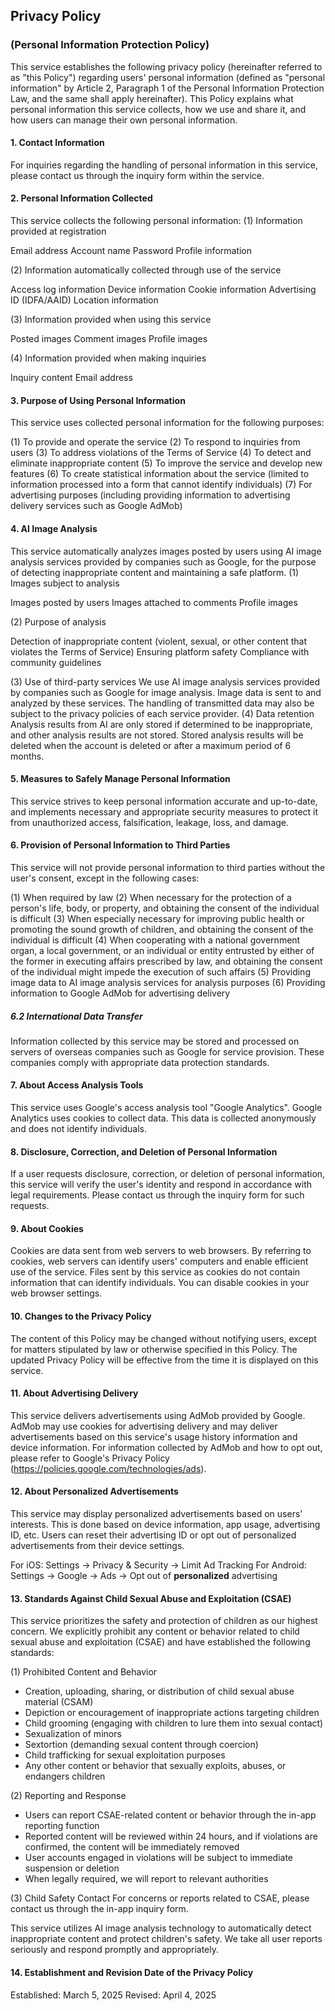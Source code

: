 ## Privacy Policy

### (Personal Information Protection Policy)

This service establishes the following privacy policy (hereinafter referred to as "this Policy") regarding users' personal information (defined as "personal information" by Article 2, Paragraph 1 of the Personal Information Protection Law, and the same shall apply hereinafter). This Policy explains what personal information this service collects, how we use and share it, and how users can manage their own personal information.

#### 1. Contact Information

For inquiries regarding the handling of personal information in this service, please contact us through the inquiry form within the service.

#### 2. Personal Information Collected

This service collects the following personal information:
(1) Information provided at registration

Email address
Account name
Password
Profile information

(2) Information automatically collected through use of the service

Access log information
Device information
Cookie information
Advertising ID (IDFA/AAID)
Location information

(3) Information provided when using this service

Posted images
Comment images
Profile images

(4) Information provided when making inquiries

Inquiry content
Email address

#### 3. Purpose of Using Personal Information

This service uses collected personal information for the following purposes:

(1) To provide and operate the service
(2) To respond to inquiries from users
(3) To address violations of the Terms of Service
(4) To detect and eliminate inappropriate content
(5) To improve the service and develop new features
(6) To create statistical information about the service (limited to information processed into a form that cannot identify individuals)
(7) For advertising purposes (including providing information to advertising delivery services such as Google AdMob)

#### 4. AI Image Analysis

This service automatically analyzes images posted by users using AI image analysis services provided by companies such as Google, for the purpose of detecting inappropriate content and maintaining a safe platform.
(1) Images subject to analysis

Images posted by users
Images attached to comments
Profile images

(2) Purpose of analysis

Detection of inappropriate content (violent, sexual, or other content that violates the Terms of Service)
Ensuring platform safety
Compliance with community guidelines

(3) Use of third-party services
We use AI image analysis services provided by companies such as Google for image analysis. Image data is sent to and analyzed by these services. The handling of transmitted data may also be subject to the privacy policies of each service provider.
(4) Data retention
Analysis results from AI are only stored if determined to be inappropriate, and other analysis results are not stored. Stored analysis results will be deleted when the account is deleted or after a maximum period of 6 months.

#### 5. Measures to Safely Manage Personal Information

This service strives to keep personal information accurate and up-to-date, and implements necessary and appropriate security measures to protect it from unauthorized access, falsification, leakage, loss, and damage.

#### 6. Provision of Personal Information to Third Parties

This service will not provide personal information to third parties without the user's consent, except in the following cases:

(1) When required by law
(2) When necessary for the protection of a person's life, body, or property, and obtaining the consent of the individual is difficult
(3) When especially necessary for improving public health or promoting the sound growth of children, and obtaining the consent of the individual is difficult
(4) When cooperating with a national government organ, a local government, or an individual or entity entrusted by either of the former in executing affairs prescribed by law, and obtaining the consent of the individual might impede the execution of such affairs
(5) Providing image data to AI image analysis services for analysis purposes
(6) Providing information to Google AdMob for advertising delivery

##### 6.2 International Data Transfer

Information collected by this service may be stored and processed on servers of overseas companies such as Google for service provision. These companies comply with appropriate data protection standards.

#### 7. About Access Analysis Tools

This service uses Google's access analysis tool "Google Analytics". Google Analytics uses cookies to collect data. This data is collected anonymously and does not identify individuals.

#### 8. Disclosure, Correction, and Deletion of Personal Information

If a user requests disclosure, correction, or deletion of personal information, this service will verify the user's identity and respond in accordance with legal requirements. Please contact us through the inquiry form for such requests.

#### 9. About Cookies

Cookies are data sent from web servers to web browsers. By referring to cookies, web servers can identify users' computers and enable efficient use of the service. Files sent by this service as cookies do not contain information that can identify individuals. You can disable cookies in your web browser settings.

#### 10. Changes to the Privacy Policy

The content of this Policy may be changed without notifying users, except for matters stipulated by law or otherwise specified in this Policy. The updated Privacy Policy will be effective from the time it is displayed on this service.

#### 11. About Advertising Delivery

This service delivers advertisements using AdMob provided by Google. AdMob may use cookies for advertising delivery and may deliver advertisements based on this service's usage history information and device information.
For information collected by AdMob and how to opt out, please refer to Google's Privacy Policy (https://policies.google.com/technologies/ads).

#### 12. About Personalized Advertisements

This service may display personalized advertisements based on users' interests. This is done based on device information, app usage, advertising ID, etc. Users can reset their advertising ID or opt out of personalized advertisements from their device settings.

For iOS: Settings → Privacy & Security → Limit Ad Tracking
For Android: Settings → Google → Ads → Opt out of **personalized** advertising

#### 13. Standards Against Child Sexual Abuse and Exploitation (CSAE)

This service prioritizes the safety and protection of children as our highest concern. We explicitly prohibit any content or behavior related to child sexual abuse and exploitation (CSAE) and have established the following standards:

(1) Prohibited Content and Behavior

- Creation, uploading, sharing, or distribution of child sexual abuse material (CSAM)
- Depiction or encouragement of inappropriate actions targeting children
- Child grooming (engaging with children to lure them into sexual contact)
- Sexualization of minors
- Sextortion (demanding sexual content through coercion)
- Child trafficking for sexual exploitation purposes
- Any other content or behavior that sexually exploits, abuses, or endangers children

(2) Reporting and Response

- Users can report CSAE-related content or behavior through the in-app reporting function
- Reported content will be reviewed within 24 hours, and if violations are confirmed, the content will be immediately removed
- User accounts engaged in violations will be subject to immediate suspension or deletion
- When legally required, we will report to relevant authorities

(3) Child Safety Contact
For concerns or reports related to CSAE, please contact us through the in-app inquiry form.

This service utilizes AI image analysis technology to automatically detect inappropriate content and protect children's safety. We take all user reports seriously and respond promptly and appropriately.

#### 14. Establishment and Revision Date of the Privacy Policy

Established: March 5, 2025
Revised: April 4, 2025
